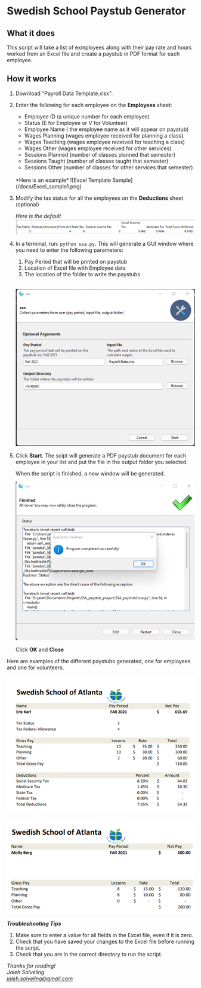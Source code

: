 # Swedish School Paystub Generator

## What it does
This script will take a list of exmployees along with their pay rate and hours worked from an Excel file and create a paystub in PDF format for each employee.

## How it works
1. Download "Payroll Data Template.xlsx".
2. Enter the following for each employee on the **Employees** sheet:
    - Employee ID (a unique number for each employee)
    - Status (E for Employee or V for Volunteer)
    - Employee Name	( the employee name as it will appear on paystub)
    - Wages Planning (wages employee received for planning a class)
    - Wages Teaching (wages employee received for teaching a class)	
    - Wages Other (wages employee received for other services)	
    - Sessions Planned (number of classes planned that semester)	
    - Sessions Taught (number of classes taught that semester)	
    - Sessions Other (number of classes for other services that semester)   
     <br>
   *Here is an example*
   ![Excel Template Sample](/docs/Excel_sample1.png)
   
   <br>
3. Modify the tax status for all the employees on the **Deductions** sheet (optional)


    *Here is the default*
    ![Excel Template Sample](/docs/Excel_sample2.png)

4. In a terminal, run:  `python ssa.py`. This will generate a GUI window where you need to enter the following parameters:
    1. Pay Period that will be printed on paystub
    2. Location of Excel file with Employee data
    3. The location of the folder to write the paystubs

    <br>

     ![Window Pop-up](/docs/Window_sample1.png)

5. Click **Start**.
   The scipt will generate a PDF paystub document for each employee in your list and put the file in the output folder you selected.

   When the script is finished, a new window will be generated.

    ![Window Pop-up](/docs/Window_sample2.png)

    Click **OK** and **Close**

Here are examples of the different paystubs generated, one for employees and one for volunteers.

![Window Pop-up](/docs/Paystub_sample1.png)

![Window Pop-up](/docs/Paystub_sample2.png)
   
***Troubleshooting Tips***
1. Make sure to enter a value for all fields in the Excel file, even if it is zero.
2. Check that you have saved your changes to the Excel file before running the script.
3. Check that you are in the correct directory to run the script.

*Thanks for reading!  
Jaleh Solveling  
jaleh.solveling@gmail.com*